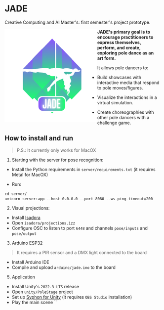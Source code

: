 
# JADE

Creative Computing and AI Master's: first semester's project prototype.

<a href="url"><img src="https://github.com/vitorianavi/jade-project/blob/master/jade.png?raw=true" align="left" height="300" width="300"></a>

**JADE's primary goal is to encourage practitioners to express themselves, perform, and create, exploring pole dance as an art form.**



It allows pole dancers to:

- Build showcases with interactive media that respond to pole moves/figures.

- Visualize the interactions in a virtual simulation.

- Create choreographies with other pole dancers with a challenge game.

  

## How to install and run

  > P.S.: It currently only works for MacOX

1. Starting with the server for pose recognition:

- Install the Python requirements in `server/requirements.txt` (it requires Metal for MacOX)

- Run:

```
cd server/
uvicorn server:app --host 0.0.0.0 --port 8080 --ws-ping-timeout=200
```

2. Visual projections:
- Install [Isadora](https://troikatronix.com/)
- Open `isadora/projections.izz`
- Configure OSC to listen to port `6448` and channels `pose/inputs` and `pose/output`

3. Arduino ESP32
> It requires a PIR sensor and a DMX light connected to the board
- Install Arduino IDE
- Compile and upload `arduino/jade.ino` to the board

5. Application
- Install Unity's `2022.3 LTS` release
- Open `unity/PoleStage` project
- Set up [Syphon for Unity](https://github.com/keijiro/KlakSyphon) (it requires `OBS Studio` installation)
- Play the main scene
``